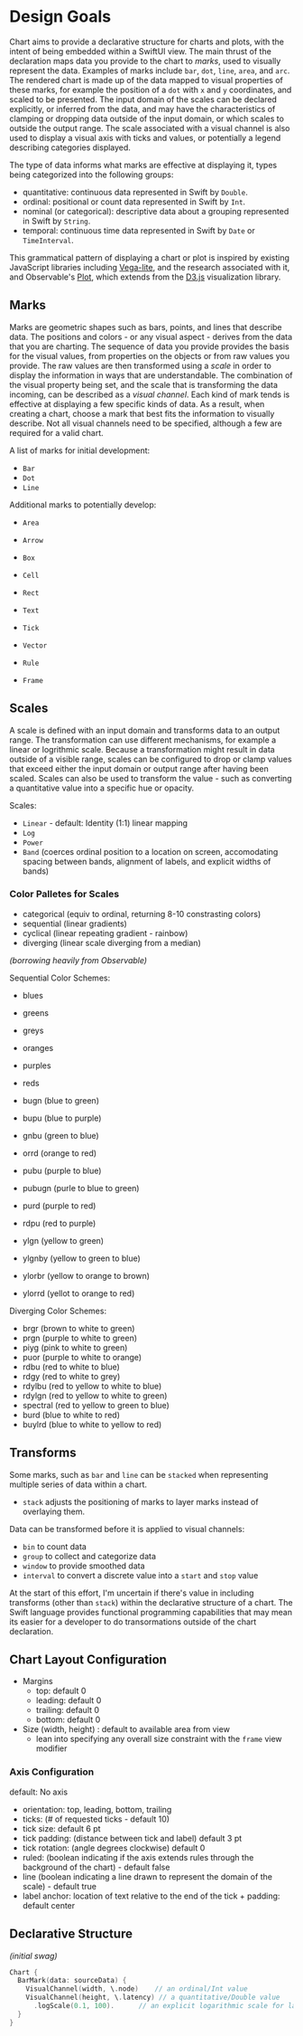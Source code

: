 # Design Goals

Chart aims to provide a declarative structure for charts and plots, with the intent of being embedded within a SwiftUI view.
The main thrust of the declaration maps data you provide to the chart to _marks_, used to visually represent the data.
Examples of marks include `bar`, `dot`, `line`, `area`, and `arc`.
The rendered chart is made up of the data mapped to visual properties of these marks, for example the position of a `dot` with `x` and `y` coordinates, and scaled to be presented.
The input domain of the scales can be declared explicitly, or inferred from the data, and may have the characteristics of clamping or dropping data outside of the input domain, or which scales to outside the output range.
The scale associated with a visual channel is also used to display a visual axis with ticks and values, or potentially a legend describing categories displayed.

The type of data informs what marks are effective at displaying it, types being categorized into the following groups:

- quantitative: continuous data represented in Swift by `Double`.
- ordinal: positional or count data represented in Swift by `Int`.
- nominal (or categorical): descriptive data about a grouping represented in Swift by `String`.
- temporal: continuous time data represented in Swift by `Date` or `TimeInterval`.

This grammatical pattern of displaying a chart or plot is inspired by existing JavaScript libraries including [Vega-lite](https://vega.github.io/vega-lite/), and the research associated with it, and Observable's [Plot](https://observablehq.com/@observablehq/plot), which extends from the [D3.js](http://d3js.org/) visualization library.

## Marks

Marks are geometric shapes such as bars, points, and lines that describe data.
The positions and colors - or any visual aspect - derives from the data that you are charting.
The sequence of data you provide provides the basis for the visual values, from properties on the objects or from raw values you provide.
The raw values are then transformed using a _scale_ in order to display the information in ways that are understandable.
The combination of the visual property being set, and the scale that is transforming the data incoming, can be described as a _visual channel_.
Each kind of mark tends is effective at displaying a few specific kinds of data.
As a result, when creating a chart, choose a mark that best fits the information to visually describe.
Not all visual channels need to be specified, although a few are required for a valid chart.

A list of marks for initial development:

- `Bar`
- `Dot`
- `Line`

Additional marks to potentially develop:

- `Area`
- `Arrow`
- `Box`
- `Cell`
- `Rect`
- `Text`
- `Tick`
- `Vector`

- `Rule`
- `Frame`

## Scales

A scale is defined with an input domain and transforms data to an output range.
The transformation can use different mechanisms, for example a linear or logrithmic scale.
Because a transformation might result in data outside of a visible range, scales can be configured to drop or clamp values that exceed either the input domain or output range after having been scaled.
Scales can also be used to transform the value - such as converting a quantitative value into a specific hue or opacity.

Scales:

- `Linear` - default: Identity (1:1) linear mapping
- `Log`
- `Power`
- `Band` (coerces ordinal position to a location on screen, accomodating spacing between bands, alignment of labels, and explicit widths of bands)

### Color Palletes for Scales

- categorical (equiv to ordinal, returning 8-10 constrasting colors)
- sequential (linear gradients)
- cyclical (linear repeating gradient - rainbow)
- diverging (linear scale diverging from a median)

_(borrowing heavily from Observable)_

Sequential Color Schemes:

- blues
- greens
- greys
- oranges
- purples
- reds

- bugn (blue to green)
- bupu (blue to purple)
- gnbu (green to blue)
- orrd (orange to red)
- pubu (purple to blue)
- pubugn (purle to blue to green)
- purd (purple to red)
- rdpu (red to purple)
- ylgn (yellow to green)
- ylgnby (yellow to green to blue)
- ylorbr (yellow to orange to brown)
- ylorrd (yellot to orange to red)

Diverging Color Schemes:

- brgr (brown to white to green)
- prgn (purple to white to green)
- piyg (pink to white to green)
- puor (purple to white to orange)
- rdbu (red to white to blue)
- rdgy (red to white to grey)
- rdylbu (red to yellow to white to blue)
- rdylgn (red to yellow to white to green)
- spectral (red to yellow to green to blue)
- burd (blue to white to red)
- buylrd (blue to white to yellow to red)

## Transforms

Some marks, such as `bar` and `line` can be `stacked` when representing multiple series of data within a chart.

- `stack` adjusts the positioning of marks to layer marks instead of overlaying them.

Data can be transformed before it is applied to visual channels:

- `bin` to count data
- `group` to collect and categorize data
- `window` to provide smoothed data
- `interval` to convert a discrete value into a `start` and `stop` value

At the start of this effort, I'm uncertain if there's value in including transforms (other than `stack`) within the declarative structure of a chart.
The Swift language provides functional programming capabilities that may mean its easier for a developer to do transormations outside of the chart declaration.

## Chart Layout Configuration

- Margins
  - top: default 0
  - leading: default 0
  - trailing: default 0
  - bottom: default 0
- Size (width, height) : default to available area from view
  - lean into specifying any overall size constraint with the `frame` view modifier

### Axis Configuration

default: No axis

- orientation: top, leading, bottom, trailing
- ticks: (# of requested ticks - default 10)
- tick size: default 6 pt
- tick padding: (distance between tick and label) default 3 pt
- tick rotation: (angle degrees clockwise) default 0
- ruled: (boolean indicating if the axis extends rules through the background of the chart) - default false
- line (boolean indicating a line drawn to represent the domain of the scale) - default true
- label anchor: location of text relative to the end of the tick + padding: default center

## Declarative Structure

_(initial swag)_

```swift
Chart {
  BarMark(data: sourceData) {
    VisualChannel(width, \.node)    // an ordinal/Int value
    VisualChannel(height, \.latency) // a quantitative/Double value
      .logScale(0.1, 100).      // an explicit logarithmic scale for latency that maps from 0.1 to 100
  }
}
```
